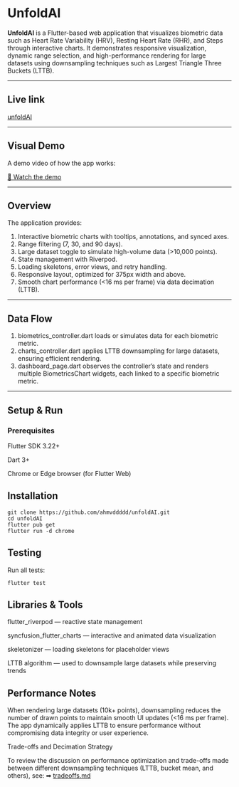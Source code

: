 # UnfoldAI

**UnfoldAI** is a Flutter-based web application that visualizes biometric data such as Heart Rate Variability (HRV), Resting Heart Rate (RHR), and Steps through interactive charts.
It demonstrates responsive visualization, dynamic range selection, and high-performance rendering for large datasets using downsampling techniques such as Largest Triangle Three Buckets (LTTB).

---

## Live link

[unfoldAI](https://ahmvddddd.github.io/unfoldAI/)

---

## Visual Demo

A demo video of how the app works:

[🎥 Watch the demo](assets/demo.mp4)

---

## Overview

The application provides:

1. Interactive biometric charts with tooltips, annotations, and synced axes.
2. Range filtering (7, 30, and 90 days).
3. Large dataset toggle to simulate high-volume data (>10,000 points).
4. State management with Riverpod.
5. Loading skeletons, error views, and retry handling.
6. Responsive layout, optimized for 375px width and above.
7. Smooth chart performance (<16 ms per frame) via data decimation (LTTB).

---

## Data Flow

1. biometrics_controller.dart loads or simulates data for each biometric metric.
2. charts_controller.dart applies LTTB downsampling for large datasets, ensuring efficient rendering.
3. dashboard_page.dart observes the controller’s state and renders multiple BiometricsChart widgets, each linked to a specific biometric metric.

---

## Setup & Run

### Prerequisites

Flutter SDK 3.22+

Dart 3+

Chrome or Edge browser (for Flutter Web)

## Installation

```
git clone https://github.com/ahmvddddd/unfoldAI.git
cd unfoldAI
flutter pub get
flutter run -d chrome
```

## Testing

Run all tests:

```
flutter test
```

## Libraries & Tools

flutter_riverpod — reactive state management

syncfusion_flutter_charts — interactive and animated data visualization

skeletonizer — loading skeletons for placeholder views

LTTB algorithm — used to downsample large datasets while preserving trends

## Performance Notes

When rendering large datasets (10k+ points), downsampling reduces the number of drawn points to maintain smooth UI updates (<16 ms per frame).
The app dynamically applies LTTB to ensure performance without compromising data integrity or user experience.

Trade-offs and Decimation Strategy

To review the discussion on performance optimization and trade-offs made between different downsampling techniques (LTTB, bucket mean, and others), see:
➡ [tradeoffs.md](tradeoffs.md)


